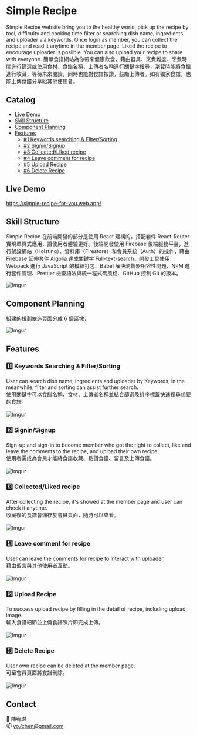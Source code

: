 # **Simple Recipe**

Simple Recipe website bring you to the healthy world, pick up the recipe by tool, difficulty and cooking time filter or searching dish name, ingredients and uploader via keywords. Once login as member, you can collect the recipe and read it anytime in the member page. Liked the recipe to encourage uploader is posiible. You can also upload your recipe to share with everyone.
簡單食譜網站為你帶來健康飲食，藉由器具、烹煮難度、烹煮時間進行篩選或使用食材、食譜名稱、上傳者名稱進行關鍵字搜尋，瀏覽時能將食譜進行收藏，等待未來閱讀，同時也能對食譜按讚，鼓勵上傳者。如有獨家食譜，也能上傳食譜分享給其他使用者。

## **Catalog**

- [Live Demo](#live-demo)
- [Skill Structure](#skill-structure)
- [Component Planning](#component-planning)
- [Features](#features)
  - [#1 Keywords searching & Filter/Sorting](#keywords-searching-&-filter/sorting)
  - [#2 Signin/Signup](#-signin/signup)
  - [#3 Collected/Liked recipe](#collected/liked-recipe)
  - [#4 Leave comment for recipe](#leave-comment-for-recipe)
  - [#5 Upload Recipe](#upload-recipe)
  - [#6 Delete Recipe](#delete-recipe)

## **Live Demo**

https://simple-recipe-for-you.web.app/

## Skill Structure

Simple Recipe 在前端開發的部分是使用 React 建構的，搭配套件 React-Router 實現單頁式應用，讓使用者體驗更好。後端開發使用 Firebase 後端服務平臺，進行架設網站（Hoisting）、資料庫（Firestore）和會員系統（Auth）的操作，藉由 Firebase 延伸套件 Algolia 達成關鍵字 Full-text-search。開發工具使用 Webpack 進行 JavaScript 的模組打包、Babel 解決瀏覽器相容性問題、NPM 進行套件管理、Prettier 檢查語法與統一程式碼風格、GitHub 控制 Git 的版本。

![Imgur](https://i.imgur.com/04sMOA9.png)

## Component Planning

組建的規劃依造頁面分成 6 個區塊，

![Imgur](https://i.imgur.com/zMy7BPu.png)

## Features

### :one: **Keywords Searching & Filter/Sorting** </br>

User can search dish name, ingredients and uploader by Keywords, in the meanwhile, filter and sorting can assist further search.</br>
使用關鍵字可以食譜名稱、食材、上傳者名稱並結合篩選及排序標籤快速搜尋想要的食譜。</br></br>
![Imgur](https://i.imgur.com/womspDD.gif)

### :two: **Signin/Signup**</br>

Sign-up and sign-in to become member who got the right to collect, like and leave the comments to the recipe, and upload their own recipe.</br>
使用者需成為會員才能將食譜收藏、點讚食譜、留言及上傳食譜。</br></br>
![Imgur](https://i.imgur.com/2zyEyyL.gif)

### :three: **Collected/Liked recipe**</br>

After collecting the recipe, it's showed at the member page and user can check it anytime.</br>
收藏後的食譜會儲存於會員頁面，隨時可以查看。</br></br>
![Imgur](https://i.imgur.com/TLnF7JB.gif)

### :four: **Leave comment for recipe**</br>

User can leave the comments for recipe to interact with uploader.</br>
藉由留言與其他使用者互動。</br></br>
![Imgur](https://i.imgur.com/dxZQ9MJ.gif)

### :five: **Upload Recipe**</br>

To success upload recipe by filling in the detail of recipe, including upload image.</br>
輸入食譜細節並上傳食譜照片即完成上傳。</br></br>
![Imgur](https://i.imgur.com/56jFWTH.gif)

### :six: **Delete Recipe**</br>

User own recipe can be deleted at the member page.</br>
可至會員頁面將食譜刪除。</br></br>
![Imgur](https://i.imgur.com/WYbXzXn.gif)

## Contact

:woman: 陳宥琪</br>
:mailbox: yo7chen@gmail.com
